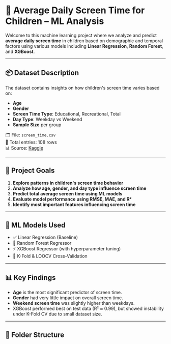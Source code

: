 # 📱 Average Daily Screen Time for Children – ML Analysis

Welcome to this machine learning project where we analyze and predict **average daily screen time** in children based on demographic and temporal factors using various models including **Linear Regression**, **Random Forest**, and **XGBoost**.

---

## 📦 Dataset Description

The dataset contains insights on how children's screen time varies based on:

- **Age**
- **Gender**
- **Screen Time Type**: Educational, Recreational, Total
- **Day Type**: Weekday vs Weekend
- **Sample Size** per group

🗂 File: `screen_time.csv`  
🧮 Total entries: 108 rows  
📊 Source: [Kaggle](https://www.kaggle.com/datasets)

---

## 🎯 Project Goals

1. **Explore patterns in children's screen time behavior**
2. **Analyze how age, gender, and day type influence screen time**
3. **Predict total average screen time using ML models**
4. **Evaluate model performance using RMSE, MAE, and R²**
5. **Identify most important features influencing screen time**

---

## 🧪 ML Models Used

- ✅ Linear Regression (Baseline)
- 🌲 Random Forest Regressor
- ⚡ XGBoost Regressor (with hyperparameter tuning)
- 🧪 K-Fold & LOOCV Cross-Validation

---

## 📊 Key Findings

- **Age** is the most significant predictor of screen time.
- **Gender** had very little impact on overall screen time.
- **Weekend screen time** was slightly higher than weekdays.
- XGBoost performed best on test data (R² ≈ 0.99), but showed instability under K-Fold CV due to small dataset size.

---

## 📁 Folder Structure


